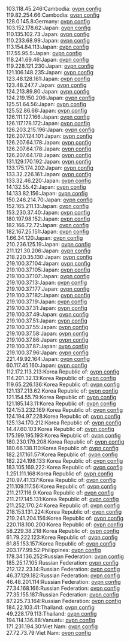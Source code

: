 103.118.45.246:Cambodia: [ovpn config](vpn/103_118_45_246.ovpn)  
119.82.254.66:Cambodia: [ovpn config](vpn/119_82_254_66.ovpn)  
128.0.145.8:Germany: [ovpn config](vpn/128_0_145_8.ovpn)  
103.152.178.62:Japan: [ovpn config](vpn/103_152_178_62.ovpn)  
110.135.102.73:Japan: [ovpn config](vpn/110_135_102_73.ovpn)  
110.233.68.99:Japan: [ovpn config](vpn/110_233_68_99.ovpn)  
113.154.84.113:Japan: [ovpn config](vpn/113_154_84_113.ovpn)  
117.55.95.5:Japan: [ovpn config](vpn/117_55_95_5.ovpn)  
118.241.69.46:Japan: [ovpn config](vpn/118_241_69_46.ovpn)  
119.228.121.230:Japan: [ovpn config](vpn/119_228_121_230.ovpn)  
121.106.148.235:Japan: [ovpn config](vpn/121_106_148_235.ovpn)  
123.48.128.161:Japan: [ovpn config](vpn/123_48_128_161.ovpn)  
123.48.247.7:Japan: [ovpn config](vpn/123_48_247_7.ovpn)  
124.213.89.80:Japan: [ovpn config](vpn/124_213_89_80.ovpn)  
124.219.150.206:Japan: [ovpn config](vpn/124_219_150_206.ovpn)  
125.51.64.56:Japan: [ovpn config](vpn/125_51_64_56.ovpn)  
125.52.86.66:Japan: [ovpn config](vpn/125_52_86_66.ovpn)  
126.111.127.166:Japan: [ovpn config](vpn/126_111_127_166.ovpn)  
126.117.178.172:Japan: [ovpn config](vpn/126_117_178_172.ovpn)  
126.203.215.196:Japan: [ovpn config](vpn/126_203_215_196.ovpn)  
126.207.124.101:Japan: [ovpn config](vpn/126_207_124_101.ovpn)  
126.207.64.178:Japan: [ovpn config](vpn/126_207_64_178.ovpn)  
126.207.64.178:Japan: [ovpn config](vpn/126_207_64_178.ovpn)  
126.207.64.178:Japan: [ovpn config](vpn/126_207_64_178.ovpn)  
131.129.170.192:Japan: [ovpn config](vpn/131_129_170_192.ovpn)  
133.175.174.202:Japan: [ovpn config](vpn/133_175_174_202.ovpn)  
133.32.226.161:Japan: [ovpn config](vpn/133_32_226_161.ovpn)  
133.32.46.220:Japan: [ovpn config](vpn/133_32_46_220.ovpn)  
14.132.55.42:Japan: [ovpn config](vpn/14_132_55_42.ovpn)  
14.133.82.156:Japan: [ovpn config](vpn/14_133_82_156.ovpn)  
150.246.214.70:Japan: [ovpn config](vpn/150_246_214_70.ovpn)  
152.165.211.13:Japan: [ovpn config](vpn/152_165_211_13.ovpn)  
153.230.37.40:Japan: [ovpn config](vpn/153_230_37_40.ovpn)  
180.197.98.152:Japan: [ovpn config](vpn/180_197_98_152.ovpn)  
182.166.72.72:Japan: [ovpn config](vpn/182_166_72_72.ovpn)  
182.167.25.151:Japan: [ovpn config](vpn/182_167_25_151.ovpn)  
1.66.34.120:Japan: [ovpn config](vpn/1_66_34_120.ovpn)  
210.236.125.19:Japan: [ovpn config](vpn/210_236_125_19.ovpn)  
211.121.30.206:Japan: [ovpn config](vpn/211_121_30_206.ovpn)  
218.220.35.130:Japan: [ovpn config](vpn/218_220_35_130.ovpn)  
219.100.37.104:Japan: [ovpn config](vpn/219_100_37_104.ovpn)  
219.100.37.105:Japan: [ovpn config](vpn/219_100_37_105.ovpn)  
219.100.37.107:Japan: [ovpn config](vpn/219_100_37_107.ovpn)  
219.100.37.13:Japan: [ovpn config](vpn/219_100_37_13.ovpn)  
219.100.37.177:Japan: [ovpn config](vpn/219_100_37_177.ovpn)  
219.100.37.182:Japan: [ovpn config](vpn/219_100_37_182.ovpn)  
219.100.37.19:Japan: [ovpn config](vpn/219_100_37_19.ovpn)  
219.100.37.31:Japan: [ovpn config](vpn/219_100_37_31.ovpn)  
219.100.37.49:Japan: [ovpn config](vpn/219_100_37_49.ovpn)  
219.100.37.51:Japan: [ovpn config](vpn/219_100_37_51.ovpn)  
219.100.37.55:Japan: [ovpn config](vpn/219_100_37_55.ovpn)  
219.100.37.58:Japan: [ovpn config](vpn/219_100_37_58.ovpn)  
219.100.37.86:Japan: [ovpn config](vpn/219_100_37_86.ovpn)  
219.100.37.87:Japan: [ovpn config](vpn/219_100_37_87.ovpn)  
219.100.37.96:Japan: [ovpn config](vpn/219_100_37_96.ovpn)  
221.49.92.164:Japan: [ovpn config](vpn/221_49_92_164.ovpn)  
60.117.45.160:Japan: [ovpn config](vpn/60_117_45_160.ovpn)  
112.172.113.213:Korea Republic of: [ovpn config](vpn/112_172_113_213.ovpn)  
114.201.32.13:Korea Republic of: [ovpn config](vpn/114_201_32_13.ovpn)  
119.65.226.136:Korea Republic of: [ovpn config](vpn/119_65_226_136.ovpn)  
121.137.213.62:Korea Republic of: [ovpn config](vpn/121_137_213_62.ovpn)  
121.154.55.79:Korea Republic of: [ovpn config](vpn/121_154_55_79.ovpn)  
121.185.143.11:Korea Republic of: [ovpn config](vpn/121_185_143_11.ovpn)  
124.153.232.169:Korea Republic of: [ovpn config](vpn/124_153_232_169.ovpn)  
124.194.97.228:Korea Republic of: [ovpn config](vpn/124_194_97_228.ovpn)  
125.134.170.212:Korea Republic of: [ovpn config](vpn/125_134_170_212.ovpn)  
14.47.60.103:Korea Republic of: [ovpn config](vpn/14_47_60_103.ovpn)  
175.199.195.193:Korea Republic of: [ovpn config](vpn/175_199_195_193.ovpn)  
180.230.179.208:Korea Republic of: [ovpn config](vpn/180_230_179_208.ovpn)  
180.66.138.110:Korea Republic of: [ovpn config](vpn/180_66_138_110.ovpn)  
182.217.161.57:Korea Republic of: [ovpn config](vpn/182_217_161_57.ovpn)  
182.224.198.133:Korea Republic of: [ovpn config](vpn/182_224_198_133.ovpn)  
183.105.169.222:Korea Republic of: [ovpn config](vpn/183_105_169_222.ovpn)  
1.251.111.168:Korea Republic of: [ovpn config](vpn/1_251_111_168.ovpn)  
210.97.41.137:Korea Republic of: [ovpn config](vpn/210_97_41_137.ovpn)  
211.109.117.56:Korea Republic of: [ovpn config](vpn/211_109_117_56.ovpn)  
211.217.116.9:Korea Republic of: [ovpn config](vpn/211_217_116_9.ovpn)  
211.217.145.131:Korea Republic of: [ovpn config](vpn/211_217_145_131.ovpn)  
211.252.170.24:Korea Republic of: [ovpn config](vpn/211_252_170_24.ovpn)  
218.153.131.224:Korea Republic of: [ovpn config](vpn/218_153_131_224.ovpn)  
219.241.204.156:Korea Republic of: [ovpn config](vpn/219_241_204_156.ovpn)  
220.118.100.200:Korea Republic of: [ovpn config](vpn/220_118_100_200.ovpn)  
58.229.38.218:Korea Republic of: [ovpn config](vpn/58_229_38_218.ovpn)  
61.79.222.123:Korea Republic of: [ovpn config](vpn/61_79_222_123.ovpn)  
61.85.153.157:Korea Republic of: [ovpn config](vpn/61_85_153_157.ovpn)  
203.177.99.52:Philippines: [ovpn config](vpn/203_177_99_52.ovpn)  
178.34.136.252:Russian Federation: [ovpn config](vpn/178_34_136_252.ovpn)  
185.25.17.105:Russian Federation: [ovpn config](vpn/185_25_17_105.ovpn)  
212.122.23.14:Russian Federation: [ovpn config](vpn/212_122_23_14.ovpn)  
46.37.129.182:Russian Federation: [ovpn config](vpn/46_37_129_182.ovpn)  
46.48.201.114:Russian Federation: [ovpn config](vpn/46_48_201_114.ovpn)  
77.34.168.166:Russian Federation: [ovpn config](vpn/77_34_168_166.ovpn)  
77.35.155.187:Russian Federation: [ovpn config](vpn/77_35_155_187.ovpn)  
87.225.73.164:Russian Federation: [ovpn config](vpn/87_225_73_164.ovpn)  
184.22.103.41:Thailand: [ovpn config](vpn/184_22_103_41.ovpn)  
49.228.179.113:Thailand: [ovpn config](vpn/49_228_179_113.ovpn)  
194.114.136.88:Vanuatu: [ovpn config](vpn/194_114_136_88.ovpn)  
171.231.194.30:Viet Nam: [ovpn config](vpn/171_231_194_30.ovpn)  
27.72.73.79:Viet Nam: [ovpn config](vpn/27_72_73_79.ovpn)  
